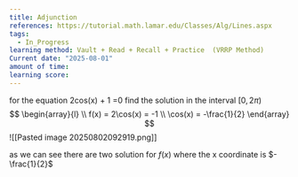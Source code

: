 ```yaml
---
title: Adjunction
references: https://tutorial.math.lamar.edu/Classes/Alg/Lines.aspx
tags:
  - In_Progress
learning method: Vault + Read + Recall + Practice  (VRRP Method)
Current date: "2025-08-01"
amount of time: 
learning score:
---
```


for the equation 2cos(x) + 1 =0 
find the solution in the interval $[0,2\pi)$ 
$$
\begin{array}{l}  \\
f(x) = 2\cos(x)  = -1    \\
\cos(x) =   -\frac{1}{2}
\end{array}
$$
![[Pasted image 20250802092919.png]]

as we can see there are two solution for $f(x)$ where the x coordinate is  $-\frac{1}{2}$  

